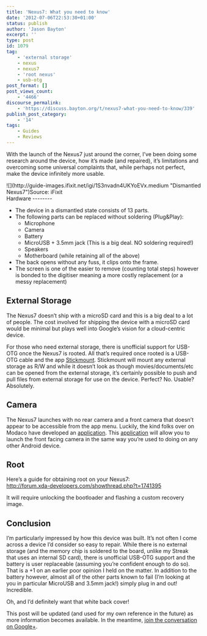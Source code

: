 ```yaml
---
title: 'Nexus7: What you need to know'
date: '2012-07-06T22:53:30+01:00'
status: publish
author: 'Jason Bayton'
excerpt: ''
type: post
id: 1079
tag:
    - 'external storage'
    - nexus
    - nexus7
    - 'root nexus'
    - usb-otg
post_format: []
post_views_count:
    - '4466'
discourse_permalink:
    - 'https://discuss.bayton.org/t/nexus7-what-you-need-to-know/339'
publish_post_category:
    - '14'
tags:
    - Guides
    - Reviews
---
```

With the launch of the Nexus7 just around the corner, I’ve been doing some research around the device, how it’s made (and repaired), it’s limitations and overcoming some universal complaints that, while perhaps not perfect, make the device infinitely more usable.

<div class="wp-caption alignnone" style="width: 602px">![](http://guide-images.ifixit.net/igi/1S3nvadn4UKYoEVx.medium "Dismantled Nexus7")Source: iFixit

</div>Hardware
--------

- The device in a dismantled state consists of 13 parts.
- The following parts can be replaced without soldering (Plug&amp;Play): 
  - Microphone
  - Camera
  - Battery
  - MicroUSB + 3.5mm jack (This is a big deal. NO soldering required!)
  - Speakers
  - Motherboard (while retaining all of the above)
- The back opens without any fuss, it clips onto the frame.
- The screen is one of the easier to remove (counting total steps) however is bonded to the digitiser meaning a more costly replacement (or a messy replacement)

External Storage
----------------

The Nexus7 doesn’t ship with a microSD card and this is a big deal to a lot of people. The cost involved for shipping the device with a microSD card would be minimal but plays well into Google’s vision for a cloud-centric device.

For those who need external storage, there is unofficial support for USB-OTG once the Nexus7 is rooted. All that’s required once rooted is a USB-OTG cable and the app [Stickmount](https://play.google.com/store/apps/details?id=eu.chainfire.stickmount&feature=search_result#?t=W251bGwsMSwxLDEsImV1LmNoYWluZmlyZS5zdGlja21vdW50Il0.). Stickmount will mount any external storage as R/W and while it doesn’t look as though movies/documents/etc can be opened from the external storage, it’s certainly possible to push and pull files from external storage for use on the device. Perfect? No. Usable? Absolutely.

Camera
------

The Nexus7 launches with no rear camera and a front camera that doesn’t appear to be accessible from the app menu. Luckily, the kind folks over on Modaco have developed an [application](https://play.google.com/store/apps/details?id=com.modaco.cameralauncher). This [application](https://play.google.com/store/apps/details?id=com.modaco.cameralauncher) will allow you to launch the front facing camera in the same way you’re used to doing on any other Android device.

Root
----

Here’s a guide for obtaining root on your Nexus7:  
http://forum.xda-developers.com/showthread.php?t=1741395

It will require unlocking the bootloader and flashing a custom recovery image.

Conclusion
----------

I’m particularly impressed by how this device was built. It’s not often I come across a device I’d consider so easy to repair. While there is no external storage (and the memory chip is soldered to the board, unlike my Streak that uses an internal SD card), there is unofficial USB-OTG support and the battery is user replaceable (assuming you’re confident enough to do so). That is a +1 on an earlier poor opinion I held on the matter. In addition to the battery however, almost all of the other parts known to fail (I’m looking at you in particular MicroUSB and 3.5mm jack!) simply plug in and out! Incredible.

Oh, and I’d definitely want that white back cover!

This post will be updated (and used for my own reference in the future) as more information becomes available. In the meantime, [join the conversation on Google+](https://plus.google.com/105616249858609350212/posts/1B36RxVnvws).